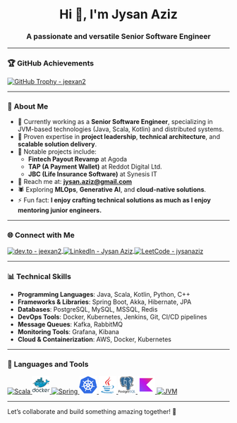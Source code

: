 <h1 align="center">Hi 👋, I'm Jysan Aziz</h1>
<h3 align="center">A passionate and versatile Senior Software Engineer</h3>


---

### 🏆 **GitHub Achievements**
<p align="left">
  <a href="https://github.com/ryo-ma/github-profile-trophy">
    <img src="https://github-profile-trophy.vercel.app/?username=jeexan2&theme=onedark&margin-w=15" alt="GitHub Trophy - jeexan2" />
  </a>
</p>

---

### 🌟 **About Me**
- 🔹 Currently working as a **Senior Software Engineer**, specializing in JVM-based technologies (Java, Scala, Kotlin) and distributed systems.
- 🔹 Proven expertise in **project leadership**, **technical architecture**, and **scalable solution delivery**.
- 🔹 Notable projects include:
  - **Fintech Payout Revamp** at Agoda
  - **TAP (A Payment Wallet)** at Reddot Digital Ltd.
  - **JBC (Life Insurance Software)** at Synesis IT
- 📧 Reach me at: **[jysan.aziz@gmail.com](mailto:jysan.aziz@gmail.com)**
- 🕷 Exploring **MLOps**, **Generative AI**, and **cloud-native solutions**.
- ⚡ Fun fact: **I enjoy crafting technical solutions as much as I enjoy mentoring junior engineers.**

---

### 🌐 **Connect with Me**
<p align="left">
  <a href="https://dev.to/jeexan2" target="_blank">
    <img align="center" src="https://cdn.jsdelivr.net/npm/simple-icons@3.0.1/icons/dev-dot-to.svg" alt="dev.to - jeexan2" height="30" width="40" />
  </a>
  <a href="https://www.linkedin.com/in/jysan-aziz/" target="_blank">
    <img align="center" src="https://raw.githubusercontent.com/rahuldkjain/github-profile-readme-generator/master/src/images/icons/Social/linked-in-alt.svg" alt="LinkedIn - Jysan Aziz" height="30" width="40" />
  </a>
  <a href="https://www.leetcode.com/jysanaziz" target="_blank">
    <img align="center" src="https://raw.githubusercontent.com/rahuldkjain/github-profile-readme-generator/master/src/images/icons/Social/leet-code.svg" alt="LeetCode - jysanaziz" height="30" width="40" />
  </a>
</p>

---

### 📊 **Technical Skills**
- **Programming Languages**: Java, Scala, Kotlin, Python, C++
- **Frameworks & Libraries**: Spring Boot, Akka, Hibernate, JPA
- **Databases**: PostgreSQL, MySQL, MSSQL, Redis
- **DevOps Tools**: Docker, Kubernetes, Jenkins, Git, CI/CD pipelines
- **Message Queues**: Kafka, RabbitMQ
- **Monitoring Tools**: Grafana, Kibana
- **Cloud & Containerization**: AWS, Docker, Kubernetes

---

### 🔧 **Languages and Tools**
<p align="left">
  <a href="https://www.scala-lang.org/" target="_blank">
    <img src="https://logowik.com/content/uploads/images/scala3486.jpg" alt="Scala" width="40" height="40" />
  </a>
  <a href="https://www.docker.com/" target="_blank">
    <img src="https://raw.githubusercontent.com/devicons/devicon/master/icons/docker/docker-original-wordmark.svg" alt="Docker" width="40" height="40" />
  </a>
  <a href="https://spring.io/" target="_blank">
    <img src="https://www.vectorlogo.zone/logos/springio/springio-icon.svg" alt="Spring" width="40" height="40" />
  </a>
  <a href="https://kubernetes.io/" target="_blank">
    <img src="https://raw.githubusercontent.com/devicons/devicon/master/icons/kubernetes/kubernetes-plain.svg" alt="Kubernetes" width="40" height="40" />
  </a>
  <a href="https://www.java.com" target="_blank">
    <img src="https://raw.githubusercontent.com/devicons/devicon/master/icons/java/java-original.svg" alt="Java" width="40" height="40" />
  </a>
  <a href="https://www.postgresql.org" target="_blank">
    <img src="https://raw.githubusercontent.com/devicons/devicon/master/icons/postgresql/postgresql-original-wordmark.svg" alt="PostgreSQL" width="40" height="40" />
  </a>
  <a href="https://kotlinlang.org/" target="_blank">
    <img src="https://raw.githubusercontent.com/devicons/devicon/master/icons/kotlin/kotlin-original.svg" alt="Kotlin" width="40" height="40" />
  </a>
  <a href="https://www.oracle.com/java/technologies/javase-jdk11-downloads.html" target="_blank">
    <img src="https://www.vectorlogo.zone/logos/java/java-icon.svg" alt="JVM" width="40" height="40" />
  </a>
</p>


---
Let’s collaborate and build something amazing together! 🚀
